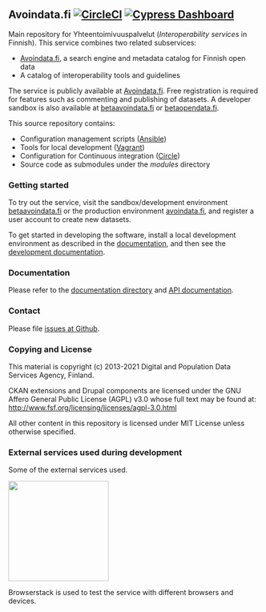 
## Avoindata.fi [![CircleCI][circleci-image]][circleci-url] [![Cypress Dashboard](https://img.shields.io/badge/cypress-dashboard-brightgreen.svg)](https://dashboard.cypress.io/#/projects/ssb2ut/runs)

Main repository for Yhteentoimivuuspalvelut (_Interoperability services_ in Finnish). This service combines two related subservices:

- [Avoindata.fi](https://www.avoindata.fi/), a search engine and metadata catalog for Finnish open data
- A catalog of interoperability tools and guidelines

The service is publicly available at [Avoindata.fi](https://www.avoindata.fi/). Free registration is required for features such as commenting and publishing of datasets. A developer sandbox is also available at [betaavoindata.fi](http://betaavoindata.fi) or [betaopendata.fi](http://betaopendata.fi).

This source repository contains:

- Configuration management scripts ([Ansible](http://www.ansible.com))
- Tools for local development ([Vagrant](http://www.vagrantup.com))
- Configuration for Continuous integration ([Circle](https://circleci.com/gh/vrk-kpa/opendata))
- Source code as submodules under the _modules_ directory

### Getting started

To try out the service, visit the sandbox/development environment [betaavoindata.fi](http://betaavoindata.fi) or the production environment [avoindata.fi](http://avoindata.fi), and register a user account to create new datasets.

To get started in developing the software, install a local development environment as described in the [documentation](doc/local-installation.md), and then see the [development documentation](doc/local-development.md).

### Documentation

Please refer to the [documentation directory](doc) and [API documentation](https://github.com/vrk-kpa/ytp-api).

### Contact

Please file [issues at Github](https://github.com/vrk-kpa/ytp/issues).

### Copying and License

This material is copyright (c) 2013-2021 Digital and Population Data Services Agency, Finland.

CKAN extensions and Drupal components are licensed under the GNU Affero General Public License (AGPL) v3.0
whose full text may be found at: http://www.fsf.org/licensing/licenses/agpl-3.0.html

All other content in this repository is licensed under MIT License unless otherwise specified.

### External services used during development

Some of the external services used.

<img src="/doc/images/Browserstack-logo.svg" width=200>

Browserstack is used to test the service with different browsers and devices.

[circleci-url]: https://circleci.com/gh/vrk-kpa/opendata
[circleci-image]: https://circleci.com/gh/vrk-kpa/opendata.svg?style=svg
